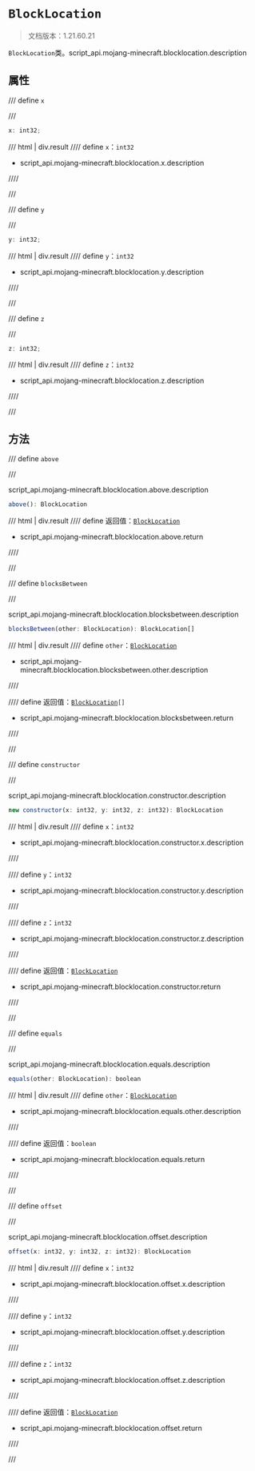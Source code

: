# `BlockLocation`

> 文档版本：1.21.60.21

`BlockLocation`类。script_api.mojang-minecraft.blocklocation.description

## 属性

/// define
`x`


///

```js
x: int32;
```

/// html | div.result
//// define
`x`：`int32`

- script_api.mojang-minecraft.blocklocation.x.description


////

///


/// define
`y`


///

```js
y: int32;
```

/// html | div.result
//// define
`y`：`int32`

- script_api.mojang-minecraft.blocklocation.y.description


////

///


/// define
`z`


///

```js
z: int32;
```

/// html | div.result
//// define
`z`：`int32`

- script_api.mojang-minecraft.blocklocation.z.description


////

///


## 方法

/// define
`above`


///

script_api.mojang-minecraft.blocklocation.above.description

```js
above(): BlockLocation
```

/// html | div.result
//// define
返回值：[`BlockLocation`](./blocklocation.md)

- script_api.mojang-minecraft.blocklocation.above.return


////

///


/// define
`blocksBetween`


///

script_api.mojang-minecraft.blocklocation.blocksbetween.description

```js
blocksBetween(other: BlockLocation): BlockLocation[]
```

/// html | div.result
//// define
`other`：[`BlockLocation`](./blocklocation.md)

- script_api.mojang-minecraft.blocklocation.blocksbetween.other.description


////

//// define
返回值：<code><a href="../blocklocation/">BlockLocation</a>[]</code>

- script_api.mojang-minecraft.blocklocation.blocksbetween.return


////

///


/// define
`constructor`


///

script_api.mojang-minecraft.blocklocation.constructor.description

```js
new constructor(x: int32, y: int32, z: int32): BlockLocation
```

/// html | div.result
//// define
`x`：`int32`

- script_api.mojang-minecraft.blocklocation.constructor.x.description


////

//// define
`y`：`int32`

- script_api.mojang-minecraft.blocklocation.constructor.y.description


////

//// define
`z`：`int32`

- script_api.mojang-minecraft.blocklocation.constructor.z.description


////

//// define
返回值：[`BlockLocation`](./blocklocation.md)

- script_api.mojang-minecraft.blocklocation.constructor.return


////

///


/// define
`equals`


///

script_api.mojang-minecraft.blocklocation.equals.description

```js
equals(other: BlockLocation): boolean
```

/// html | div.result
//// define
`other`：[`BlockLocation`](./blocklocation.md)

- script_api.mojang-minecraft.blocklocation.equals.other.description


////

//// define
返回值：`boolean`

- script_api.mojang-minecraft.blocklocation.equals.return


////

///


/// define
`offset`


///

script_api.mojang-minecraft.blocklocation.offset.description

```js
offset(x: int32, y: int32, z: int32): BlockLocation
```

/// html | div.result
//// define
`x`：`int32`

- script_api.mojang-minecraft.blocklocation.offset.x.description


////

//// define
`y`：`int32`

- script_api.mojang-minecraft.blocklocation.offset.y.description


////

//// define
`z`：`int32`

- script_api.mojang-minecraft.blocklocation.offset.z.description


////

//// define
返回值：[`BlockLocation`](./blocklocation.md)

- script_api.mojang-minecraft.blocklocation.offset.return


////

///

